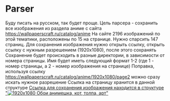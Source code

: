 # Parser
Буду писать на русском, так будет проще.
Цель парсера - сохранить все изображения из раздела аниме с сайта https://wallpaperscraft.ru/catalog/anime
На сайте 2196 изображений по этой тематики, расположены по 15 на странице. Нужно спарсить 147 страниц.
Для сохранения изображения нужно открыть ссылку, открыть ссылку с нужным разрешением (1920х1080), после этого сохранять 
Сохранение будет происходить в разные директории, в зависимости от номера страницы. Имя будет иметь следующий формат 1-2 (где 1 - номер страницы, а 2 - номер изображения на странице)
Поправка, используя ссылку https://wallpaperscraft.ru/catalog/anime/1920x1080/page2 можно сразу искать нужное разрешение
Ссылка на страницу хранится в данной структуре  <a class="wallpapers__link" href="/download/animeshka_kot_tolpa_121498/1920x1080">
Ссылка для сохранения изображения находится в структуре "<img class="wallpaper__image" src="ссылка на изображение" alt="1920x1080 Обои анимешка, кот, толпа, арт">"
